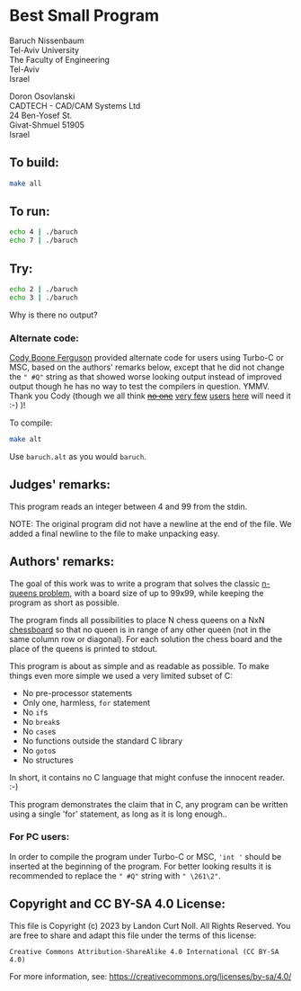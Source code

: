 # Best Small Program

Baruch Nissenbaum\
Tel-Aviv University\
The Faculty of Engineering\
Tel-Aviv\
Israel

Doron Osovlanski\
CADTECH - CAD/CAM Systems Ltd\
24 Ben-Yosef St.\
Givat-Shmuel   51905\
Israel

## To build:

```sh
make all
```

## To run:

```sh
echo 4 | ./baruch
echo 7 | ./baruch
```

## Try:

```sh
echo 2 | ./baruch
echo 3 | ./baruch
```

Why is there no output?

### Alternate code:

[Cody Boone Ferguson](/winners.html#Cody_Boone_Ferguson) provided alternate code
for users using Turbo-C or MSC, based on the authors' remarks below, except
that he did not change the `" #Q"` string as that showed worse looking output
instead of improved output though he has no way to test the compilers in
question. YMMV. Thank you Cody (though we all think <strike>[no
one](https://en.wiktionary.org/wiki/no_one#Pronoun)</strike> [very
few](https://en.wikipedia.org/wiki/0)
[users](https://en.wikipedia.org/wiki/Microsoft_Windows)
[here](https://www.ioccc.org) will need it :-) )!

To compile:

```sh
make alt
```

Use `baruch.alt` as you would `baruch`.


## Judges' remarks:

This program reads an integer between 4 and 99 from the stdin.

NOTE: The original program did not have a newline at the end of the file.  We
added a final newline to the file to make unpacking easy.

## Authors' remarks:

The goal of this work was to write a program that solves the classic [n-queens
problem](https://en.wikipedia.org/wiki/Eight_queens_puzzle), with a board size
of up to 99x99, while keeping the program as short as possible.

The program finds all possibilities to place N chess queens on a NxN
[chessboard](https://en.wikipedia.org/wiki/Chessboard) so that no queen is in
range of any other queen (not in the same column row or diagonal).  For each
solution the chess board and the place of the queens is printed to stdout.

This program is about as simple and as readable as possible.  To make things
even more simple we used a very limited subset of C:

- No pre-processor statements
- Only one, harmless, `for` statement
- No `if`s
- No `break`s
- No `case`s
- No functions outside the standard C library
- No `goto`s
- No structures

In short, it contains no C language that might confuse the innocent reader. :-)

This program demonstrates the claim that in C, any program
can be written using a single 'for' statement, as long as it is
long enough..

### For PC users:

In order to compile the program under Turbo-C or MSC,  `'int '` should be inserted
at the beginning of the program.  For better looking results it is recommended
to replace the `" #Q"` string with `" \261\2"`.

## Copyright and CC BY-SA 4.0 License:

This file is Copyright (c) 2023 by Landon Curt Noll.  All Rights Reserved.
You are free to share and adapt this file under the terms of this license:

    Creative Commons Attribution-ShareAlike 4.0 International (CC BY-SA 4.0)

For more information, see: https://creativecommons.org/licenses/by-sa/4.0/
